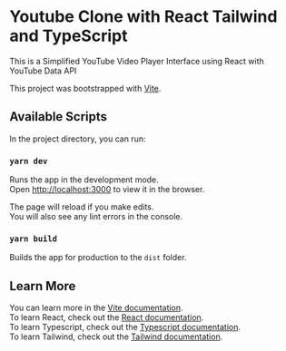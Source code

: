 # Youtube Clone with React Tailwind and TypeScript

This is a Simplified YouTube Video Player Interface using React with YouTube
Data API

This project was bootstrapped with [Vite](https://vitejs.dev/guide/).

## Available Scripts

In the project directory, you can run:

### `yarn dev`

Runs the app in the development mode.\
Open [http://localhost:3000](http://localhost:3000) to view it in the browser.

The page will reload if you make edits.\
You will also see any lint errors in the console.

### `yarn build`

Builds the app for production to the `dist` folder.

## Learn More

You can learn more in the [Vite documentation](https://vitejs.dev/guide/).\
To learn React, check out the [React documentation](https://react.dev/).\
To learn Typescript, check out the [Typescript documentation](https://www.typescriptlang.org/docs/).\
To learn Tailwind, check out the [Tailwind documentation](https://tailwindcss.com/docs/installation).
